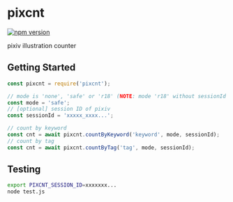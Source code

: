 pixcnt
========
[![npm version](https://badge.fury.io/js/pixcnt.svg)](https://badge.fury.io/js/pixcnt)

pixiv illustration counter

## Getting Started

```javascript
const pixcnt = require('pixcnt');

// mode is 'none', 'safe' or 'r18' (NOTE: mode 'r18' without sessionId always returns 0)
const mode = 'safe';
// [optional] session ID of pixiv 
const sessionId = 'xxxxx_xxxx...';

// count by keyword
const cnt = await pixcnt.countByKeyword('keyword', mode, sessionId);
// count by tag
const cnt = await pixcnt.countByTag('tag', mode, sessionId);
```

## Testing

```sh
export PIXCNT_SESSION_ID=xxxxxxx...
node test.js
```

